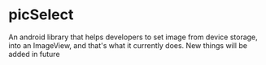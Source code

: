 # picSelect
An android library that helps developers to set image from device storage, into an ImageView, and that's what it currently does. New things will be added in future
